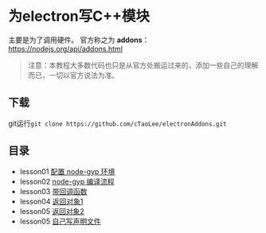 为electron写C++模块
===================

主要是为了调用硬件。
官方称之为 **addons**： https://nodejs.org/api/addons.html
> 注意：本教程大多数代码也只是从官方处搬运过来的，添加一些自己的理解而已，一切以官方说法为准。

下载
-------------
git运行`git clone https://github.com/cTaoLee/electronAddons.git`

目录
-------------

- lesson01 [配置 node-gyp 环境](https://github.com/cTaoLee/electronAddons/tree/master/lesson01)
- lesson02 [node-gyp 编译流程](https://github.com/cTaoLee/electronAddons/tree/master/lesson02)
- lesson03 [带回调函数](https://github.com/cTaoLee/electronAddons/tree/master/lesson03)
- lesson04 [返回对象1](https://github.com/cTaoLee/electronAddons/tree/master/lesson04)
- lesson05 [返回对象2](https://github.com/cTaoLee/electronAddons/tree/master/lesson05)
- lesson05 [自己写声明文件](https://github.com/cTaoLee/electronAddons/tree/master/lesson06)